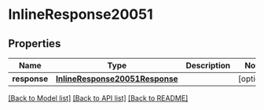 # InlineResponse20051

## Properties
Name | Type | Description | Notes
------------ | ------------- | ------------- | -------------
**response** | [**InlineResponse20051Response**](InlineResponse20051Response.md) |  | [optional] 

[[Back to Model list]](../README.md#documentation-for-models) [[Back to API list]](../README.md#documentation-for-api-endpoints) [[Back to README]](../README.md)


